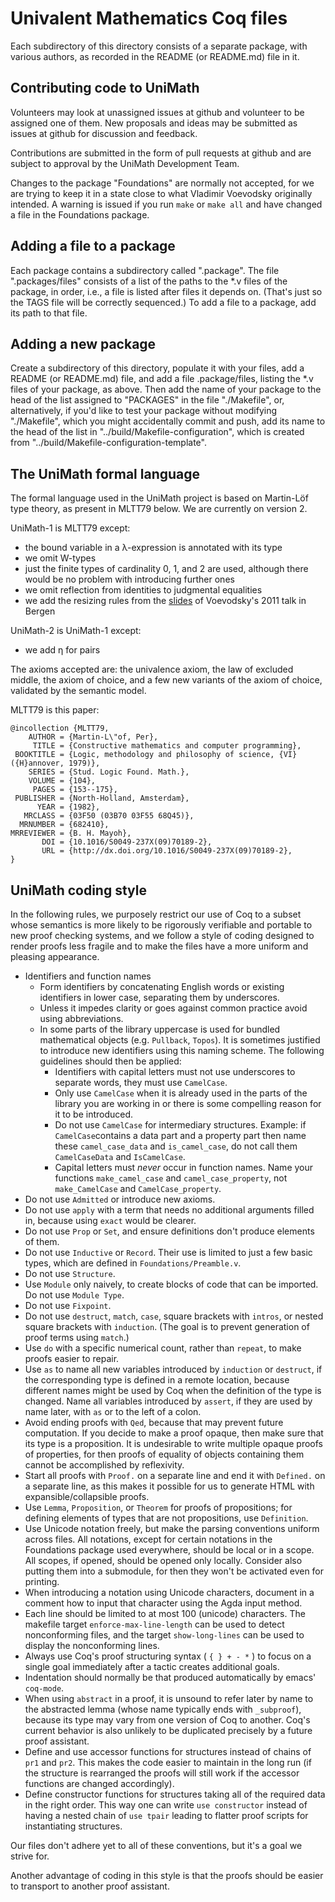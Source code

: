 Univalent Mathematics Coq files
===============================

Each subdirectory of this directory consists of a separate package, with
various authors, as recorded in the README (or README.md) file in it.

## Contributing code to UniMath

Volunteers may look at unassigned issues at github and volunteer to be assigned
one of them.  New proposals and ideas may be submitted as issues at github for
discussion and feedback.

Contributions are submitted in the form of pull requests at github and are
subject to approval by the UniMath Development Team.

Changes to the package "Foundations" are normally not accepted, for we are
trying to keep it in a state close to what Vladimir Voevodsky originally
intended.  A warning is issued if you run `make` or `make all` and have changed
a file in the Foundations package.

## Adding a file to a package

Each package contains a subdirectory called ".package".  The file
".packages/files" consists of a list of the paths to the *.v files of the
package, in order, i.e., a file is listed after files it depends on.
(That's just so the TAGS file will be correctly sequenced.)  To add a file to a
package, add its path to that file.

## Adding a new package

Create a subdirectory of this directory, populate it with your files, add a
README (or README.md) file, and add a file .package/files, listing the *.v
files of your package, as above.  Then add the name of your package to the head
of the list assigned to "PACKAGES" in the file "./Makefile", or, alternatively,
if you'd like to test your package without modifying "./Makefile", which you might
accidentally commit and push, add its name to the head of the list in
"../build/Makefile-configuration", which is created from
"../build/Makefile-configuration-template".

## The UniMath formal language

The formal language used in the UniMath project is based on Martin-Löf type
theory, as present in MLTT79 below.  We are currently on version 2.

UniMath-1 is MLTT79 except:

- the bound variable in a λ-expression is annotated with its type
- we omit W-types
- just the finite types of cardinality 0, 1, and 2 are used, although there would be no problem with introducing further ones
- we omit reflection from identities to judgmental equalities
- we add the resizing rules from the [slides](https://www.math.ias.edu/vladimir/sites/math.ias.edu.vladimir/files/2011_Bergen.pdf) of Voevodsky's 2011 talk in Bergen

UniMath-2 is UniMath-1 except:

- we add η for pairs

The axioms accepted are: the univalence axiom, the law of excluded middle, the
axiom of choice, and a few new variants of the axiom of choice, validated by
the semantic model.

MLTT79 is this paper:
```
@incollection {MLTT79,
    AUTHOR = {Martin-L\"of, Per},
     TITLE = {Constructive mathematics and computer programming},
 BOOKTITLE = {Logic, methodology and philosophy of science, {VI} ({H}annover, 1979)},
    SERIES = {Stud. Logic Found. Math.},
    VOLUME = {104},
     PAGES = {153--175},
 PUBLISHER = {North-Holland, Amsterdam},
      YEAR = {1982},
   MRCLASS = {03F50 (03B70 03F55 68Q45)},
  MRNUMBER = {682410},
MRREVIEWER = {B. H. Mayoh},
       DOI = {10.1016/S0049-237X(09)70189-2},
       URL = {http://dx.doi.org/10.1016/S0049-237X(09)70189-2},
}
```

## UniMath coding style

In the following rules, we purposely restrict our use of Coq to a subset whose
semantics is more likely to be rigorously verifiable and portable to new proof
checking systems, and we follow a style of coding designed to render proofs
less fragile and to make the files have a more uniform and pleasing appearance.

* Identifiers and function names
  * Form identifiers by concatenating English words or existing identifiers in
    lower case, separating them by underscores.
  * Unless it impedes clarity or goes against common practice avoid using
    abbreviations.
  * In some parts of the library uppercase is used for bundled mathematical
    objects (e.g. `Pullback`, `Topos`).  It is sometimes justified to introduce
    new identifiers using this naming scheme.  The following guidelines should
    then be applied:
    * Identifiers with capital letters must not use underscores to separate
      words, they must use `CamelCase`.
    * Only use `CamelCase` when it is already used in the parts of the library
      you are working in or there is some compelling reason for it to be
      introduced.
    * Do not use `CamelCase` for intermediary structures.  Example: if
      `CamelCase`contains a data part and a property part then name these
      `camel_case_data` and `is_camel_case`, do not call them `CamelCaseData`
      and `IsCamelCase`.
    * Capital letters must _never_ occur in function names.  Name your functions
      `make_camel_case` and `camel_case_property`, not `make_CamelCase` and
      `CamelCase_property`.
* Do not use `Admitted` or introduce new axioms.
* Do not use `apply` with a term that needs no additional arguments filled in,
  because using `exact` would be clearer.
* Do not use `Prop` or `Set`, and ensure definitions don't produce
  elements of them.
* Do not use `Inductive` or `Record`.  Their use is limited to just a few basic
  types, which are defined in `Foundations/Preamble.v`.
* Do not use `Structure`.
* Use `Module` only naively, to create blocks of code that can be imported.  Do not use `Module Type`.
* Do not use `Fixpoint`.
* Do not use `destruct`, `match`, `case`, square brackets with `intros`, or
  nested square brackets with `induction`.  (The goal is to prevent generation of
  proof terms using `match`.)
* Use `do` with a specific numerical count, rather than `repeat`, to make proofs
  easier to repair.
* Use `as` to name all new variables introduced by `induction` or
  `destruct`, if the corresponding type is defined in a remote location,
  because different names might be used by Coq when the definition of the type
  is changed.  Name all variables introduced by `assert`, if they are used by
  name later, with `as` or to the left of a colon.
* Avoid ending proofs with `Qed`, because that may prevent future computation. If you decide to make a proof opaque,
  then make sure that its type is a proposition. It is undesirable to write multiple opaque proofs of properties, for then proofs of equality of objects containing them cannot be accomplished by reflexivity.
* Start all proofs with `Proof.` on a separate line and end it with
  `Defined.` on a separate line, as this makes it possible for us to generate
  HTML with expansible/collapsible proofs.
* Use `Lemma`, `Proposition`, or `Theorem` for proofs of propositions;
  for defining elements of types that are not propositions, use
  `Definition`.
* Use Unicode notation freely, but make the parsing conventions uniform across files.
  All notations, except for certain notations in the Foundations package used everywhere,
  should be local or in a scope.  All scopes, if opened, should be opened only locally.
  Consider also putting them into a submodule, for then they won't be activated even
  for printing.
* When introducing a notation using Unicode characters, document in a comment how to input that character using the Agda input method.
* Each line should be limited to at most 100 (unicode) characters.  The
  makefile target `enforce-max-line-length` can be used to detect nonconforming
  files, and the target `show-long-lines` can be used to display the
  nonconforming lines.
* Always use Coq's proof structuring syntax ( ` { } + - * ` ) to focus on a
  single goal immediately after a tactic creates additional goals.
* Indentation should normally be that produced automatically by emacs' `coq-mode`.
* When using `abstract` in a proof, it is unsound to refer later by name to the
  abstracted lemma (whose name typically ends with `_subproof`), because
  its type may vary from one version of Coq to another.  Coq's current behavior is also
  unlikely to be duplicated precisely by a future proof assistant. 
* Define and use accessor functions for structures instead of chains
  of `pr1` and `pr2`. This makes the code easier to maintain in the
  long run (if the structure is rearranged the proofs will still work
  if the accessor functions are changed accordingly).
* Define constructor functions for structures taking all of the
  required data in the right order. This way one can write `use
  constructor` instead of having a nested chain of `use tpair` leading
  to flatter proof scripts for instantiating structures.

Our files don't adhere yet to all of these conventions, but it's a goal we
strive for.

Another advantage of coding in this style is that the proofs should be easier
to transport to another proof assistant.
